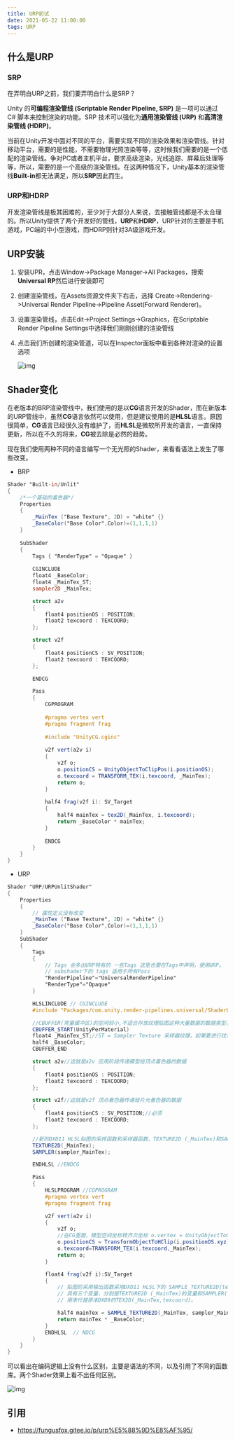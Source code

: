 ```yaml
---
title: URP初试
date: 2021-05-22 11:00:00
tags: URP
---
```

## 什么是URP

### SRP

在弄明白URP之前，我们要弄明白什么是SRP？

Unity 的**可编程渲染管线 (Scriptable Render Pipeline, SRP)** 是一项可以通过 C# 脚本来控制渲染的功能。SRP 技术可以强化为**通用渲染管线 (URP)** 和**高清渲染管线 (HDRP)**。

当前在Unity开发中面对不同的平台，需要实现不同的渲染效果和渲染管线。针对移动平台，需要的是性能，不需要物理光照渲染等等，这时候我们需要的是一个低配的渲染管线。争对PC或者主机平台，要求高级渲染，光线追踪、屏幕后处理等等，所以，需要的是一个高级的渲染管线。在这两种情况下，Unity基本的渲染管线**Built-in**都无法满足，所以**SRP**因此而生。

### URP和HDRP

开发渲染管线是极其困难的，至少对于大部分人来说，去接触管线都是不太合理的。所以Unity提供了两个开发好的管线，**URP**和**HDRP**，URP针对的主要是手机游戏，PC端的中小型游戏，而HDRP则针对3A级游戏开发。

## URP安装

1. 安装UPR，点击Window->Package Manager->All Packages，搜索**Universal RP**然后进行安装即可

2. 创建渲染管线，在Assets资源文件夹下右击，选择 Create->Rendering->Universal Render Pipeline->Pipeline Asset(Forward Renderer)。

3. 设置渲染管线，点击Edit->Project Settings->Graphics，在Scriptable Render Pipeline Settings中选择我们刚刚创建的渲染管线

4. 点击我们所创建的渲染管道，可以在Inspector面板中看到各种对渲染的设置选项

   

   ![img](./003-URP初试/image-20201203112000618.png)

   

## Shader变化

在老版本的BRP渲染管线中，我们使用的是以**CG**语言开发的Shader，而在新版本的URP管线中，虽然**CG**语言依然可以使用，但是建议使用的是**HLSL**语言。原因很简单，**CG**语言已经很久没有维护了，而**HLSL**是微软所开发的语言，一直保持更新，所以在不久的将来，**CG**被去除是必然的趋势。

现在我们使用两种不同的语言编写一个无光照的Shader，来看看语法上发生了哪些改变。

- BRP

```glsl
Shader "Built-in/Unlit"
{
    /*一个基础的着色器*/
    Properties
    {
        _MainTex ("Base Texture", 2D) = "white" {} 
        _BaseColor("Base Color",Color)=(1,1,1,1)
    }
        
    SubShader
    {
        Tags { "RenderType" = "Opaque" }
        
		CGINCLUDE    
		float4 _BaseColor;
		float4 _MainTex_ST;
		sampler2D _MainTex;

		struct a2v
		{
			float4 positionOS : POSITION;
			float2 texcoord : TEXCOORD;
		};

		struct v2f
		{
			float4 positionCS : SV_POSITION;
			float2 texcoord : TEXCOORD;
		};

		ENDCG

        Pass
        {
            CGPROGRAM
            
            #pragma vertex vert
            #pragma fragment frag
			
			#include "UnityCG.cginc"
			
			v2f vert(a2v i)
			{
				v2f o;
				o.positionCS = UnityObjectToClipPos(i.positionOS);
				o.texcoord = TRANSFORM_TEX(i.texcoord, _MainTex);
				return o;
    		}
    
			half4 frag(v2f i): SV_Target
			{
				half4 mainTex = tex2D(_MainTex, i.texcoord);
				return _BaseColor * mainTex;
			}
			
            ENDCG         
        }
    }
}
```

- URP

```glsl
Shader "URP/URPUnlitShader"
{
    Properties
    {
		// 属性定义没有改变
        _MainTex ("Base Texture", 2D) = "white" {} 
        _BaseColor("Base Color",Color)=(1,1,1,1)
    }
    SubShader
    {
        Tags 
        { 
			// Tags 会多出URP特有的 一些Tags 这里也要在Tags中声明，使用URP。
			// subshader下的 tags 适用于所有Pass
            "RenderPipeline"="UniversalRenderPipeline"
            "RenderType"="Opaque" 
        }

        HLSLINCLUDE // CGINCLUDE
        #include "Packages/com.unity.render-pipelines.universal/ShaderLibrary/Core.hlsl"

        //CBUFFER(常量缓冲区)的空间较小,不适合存放纹理贴图这种大量数据的数据类型，适合存放float，half之类的不占空间的数据
        CBUFFER_START(UnityPerMaterial)
        float4 _MainTex_ST;//ST = Sampler Texture 采样器纹理，如果要进行纹理采样，必须声明对应的_ST。
        half4 _BaseColor;
        CBUFFER_END

        struct a2v//这就是a2v 应用阶段传递模型给顶点着色器的数据
        {
            float4 positionOS : POSITION;
            float2 texcoord : TEXCOORD;
        };

        struct v2f//这就是v2f 顶点着色器传递给片元着色器的数据
        {
            float4 positionCS : SV_POSITION;//必须
            float2 texcoord : TEXCOORD;
        };

        //新的DXD11 HLSL贴图的采样函数和采样器函数，TEXTURE2D (_MainTex)和SAMPLER(sampler_MainTex)，用来定义采样贴图和采样状态代替原来DXD9的sampler2D
        TEXTURE2D(_MainTex);
        SAMPLER(sampler_MainTex);

        ENDHLSL //ENDCG

        Pass
        {        
            HLSLPROGRAM //CGPROGRAM
            #pragma vertex vert
            #pragma fragment frag

            v2f vert(a2v i)
            {
                v2f o;
				//在CG里面，模型空间坐标转齐次坐标 o.vertex = UnityObjectToClipPos(v.vertex);
                o.positionCS = TransformObjectToHClip(i.positionOS.xyz);
                o.texcoord=TRANSFORM_TEX(i.texcoord,_MainTex);
                return o;
            }

            float4 frag(v2f i):SV_Target
            {
                // 贴图的采用输出函数采用DXD11 HLSL下的 SAMPLE_TEXTURE2D(textureName, samplerName, coord2) ，
                // 具有三个变量，分别是TEXTURE2D (_MainTex)的变量和SAMPLER(sampler_MainTex)的变量和uv，
                // 用来代替原本DXD9的TEX2D(_MainTex,texcoord)。

                half4 mainTex = SAMPLE_TEXTURE2D(_MainTex, sampler_MainTex, i.texcoord);                
                return mainTex * _BaseColor;
            }
            ENDHLSL  // NDCG
        }
    }
}
```

可以看出在编码逻辑上没有什么区别，主要是语法的不同，以及引用了不同的函数库。两个Shader效果上看不出任何区别。



![img](./003-URP初试/image-20201205120304208.png)

## 引用
- https://fungusfox.gitee.io/p/urp%E5%88%9D%E8%AF%95/